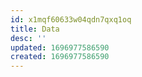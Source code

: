 ```yaml
---
id: x1mqf60633w04qdn7qxq1oq
title: Data
desc: ''
updated: 1696977586590
created: 1696977586590
---
```

